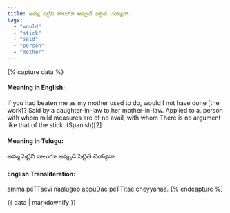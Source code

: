 ```yaml
---
title: అమ్మ పెట్టేవి నాలుగూ అప్పుడే పెట్టితే చెయ్యనా.
tags:
  - "would"
  - "stick"
  - "said"
  - "person"
  - "mother"
---
```


{% capture data %}
#### Meaning in English:
If you had beaten me as my mother used to do, would I not have done [the work]?
Said by a daughter-in-law to her mother-in-law.
Applied to a. person with whom mild measures are of no avail, with whom
There is no argument like that of the stick. (Spanish)[2]

#### Meaning in Telugu:
అమ్మ పెట్టేవి నాలుగూ అప్పుడే పెట్టితే చెయ్యనా.

#### English Transliteration:
amma peTTaevi naalugoo appuDae peTTitae cheyyanaa.
{% endcapture %}

<div class="notice">{{ data | markdownify }}</div>

